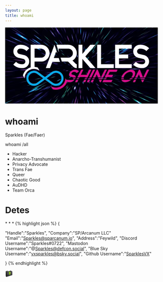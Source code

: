 ```yaml
---
layout: page
title: whoami
---
```


<img src="/assets/SparklesLogo.png">


<h1>whoami</h1>
 
Sparkles (Fae/Faer)

whoami /all

*  Hacker
*  Anarcho-Transhumanist
* Privacy Advocate
* Trans Fae
* Queer
* Chaotic Good
* AuDHD
* Team Orca

<h1>Detes</h1>
* * *
{% highlight json %}
{

"Handle":"Sparkles",
"Company":"SP/Arcanum LLC"
"Email":"Sparkles@sparcanum.io",
"Address":"Feywild",
"Discord Username":"Sparkles#0722",
"Mastodon Username":"@Sparkles@defcon.social",
"Blue Sky Username":"vxsparkles@bsky.social",
"Github Username":"[SparklesVX](https://github.com/SparklesVX)"

}
{% endhighlight %}

<a href="/download/detes.json" download>
  <img src="/assets/foldericon.png" alt="download">
</a>
